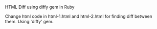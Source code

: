HTML Diff using diffy gem in Ruby

Change html code in html-1.html and html-2.html for finding diff between them.
Using 'diffy' gem.
